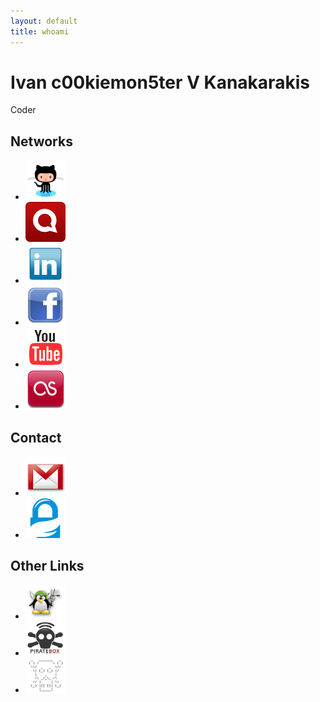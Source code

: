```yaml
---
layout: default
title: whoami
---
```


Ivan c00kiemon5ter V Kanakarakis
=================================
Coder

Networks
---------
<div class="icons">
<ul>
<li><a href="https://github.com/c00kiemon5ter"><img src="/images/octocat.png" title="github"/></a></li>
<li><a href="https://identi.ca/c00kiemon5ter"><img src="/images/identica.png" title="identi"/></a></li>
<li><a href="http://gr.linkedin.com/in/c00kiemon5ter"><img src="/images/linkedin.png" title="linkedin"/></a></li>
<li><a href="https://facebook.com/c00kiemon5ter"><img src="/images/facebook.png" title="facebook"/></a></li>
<li><a href="http://youtube.com/user/c0okiemon5ter"><img src="/images/youtube.png" title="youtube"/></a></li>
<li><a href="http://last.fm/user/koukosNest"><img src="/images/lastfm.png" title="lastfm"/></a></li>
</ul>
</div>

Contact
-------
<div class="icons">
<ul>
<li><a href="&#109;&#x61;&#x69;&#108;&#x74;&#111;&#x3a;&#105;&#118;&#097;&#110;&#046;&#107;&#097;&#110;&#097;&#107;&#064;&#103;&#109;&#097;&#105;&#108;&#046;&#099;&#111;&#109;"><img src="/images/gmail.png" title="email"/></a></li>
<li><a href="/files/c00kiemon5ter.pgp"><img src="/images/gnupg.png" title="pgp key"/></a></li>
</ul>
</div>

Other Links
-----------
<div class="icons">
<ul>
<li><a href="http://foss.aueb.gr"><img src="/images/foss-aueb.png" title="foss-aueb"/></a></li>
<li><a href="http://wiki.daviddarts.com/PirateBox"><img src="/images/piratebox.png" title="piratebox"/></a></li>
<li><a href="http://deaddrops.com/"><img src="/images/deaddrops.png" title="deaddrops"/></a></li>
</ul>
</div>
